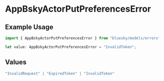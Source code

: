# AppBskyActorPutPreferencesError

## Example Usage

```typescript
import { AppBskyActorPutPreferencesError } from "bluesky/models/errors";

let value: AppBskyActorPutPreferencesError = "InvalidToken";
```

## Values

```typescript
"InvalidRequest" | "ExpiredToken" | "InvalidToken"
```